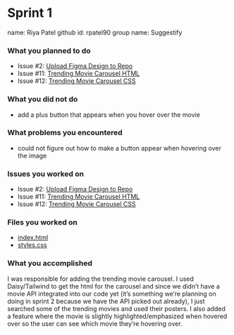 # Sprint 1
name: Riya Patel
github id: rpatel90
group name: Suggestify

### What you planned to do
* Issue #2: [Upload Figma Design to Repo](https://github.com/utk-cs340-fall22/suggestify.github.io/issues/2)
* Issue #11: [Trending Movie Carousel HTML](https://github.com/utk-cs340-fall22/suggestify.github.io/issues/11)
* Issue #12: [Trending Movie Carousel CSS](https://github.com/utk-cs340-fall22/suggestify.github.io/issues/12)

### What you did not do
* add a plus button that appears when you hover over the movie

### What problems you encountered
* could not figure out how to make a button appear when hovering over the image

### Issues you worked on
* Issue #2: [Upload Figma Design to Repo](https://github.com/utk-cs340-fall22/suggestify.github.io/issues/2)
* Issue #11: [Trending Movie Carousel HTML](https://github.com/utk-cs340-fall22/suggestify.github.io/issues/11)
* Issue #12: [Trending Movie Carousel CSS](https://github.com/utk-cs340-fall22/suggestify.github.io/issues/12)

### Files you worked on
* [index.html](https://github.com/utk-cs340-fall22/suggestify.github.io/blob/riya-trending-carousel/index.html)
* [styles.css](https://github.com/utk-cs340-fall22/suggestify.github.io/blob/riya-trending-carousel/styles.css)

### What you accomplished
I was responsible for adding the trending movie carousel. I used Daisy/Tailwind to get the html for the carousel and since we didn’t have a movie API integrated into our code yet (it’s something we’re planning on doing in sprint 2 because we have the API picked out already), I just searched some of the trending movies and used their posters. I also added a feature where the movie is slightly highlighted/emphasized when hovered over so the user can see which movie they’re hovering over. 